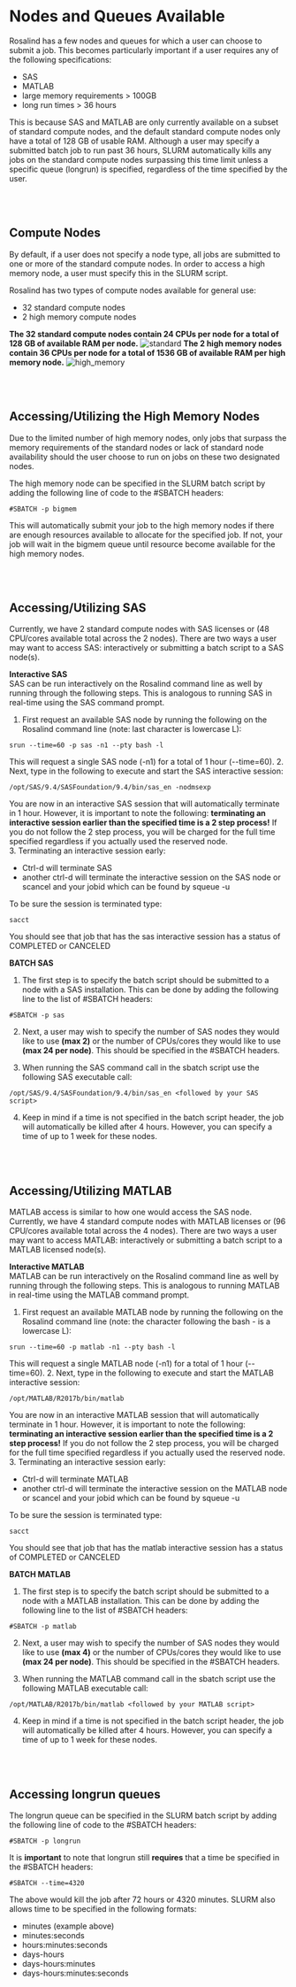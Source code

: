 # Nodes and Queues Available
Rosalind has a few nodes and queues for which a user can choose to submit a job.  This becomes particularly important if a user requires any of the following specifications:
  * SAS
  * MATLAB
  * large memory requirements > 100GB
  * long run times > 36 hours  

This is because SAS and MATLAB are only currently available on a subset of standard compute nodes, and the default standard compute nodes only have a total of 128 GB of usable RAM. Although a user may specify a submitted batch job to run past 36 hours, SLURM automatically kills any jobs on the standard compute nodes surpassing this time limit unless a specific queue (longrun) is specified, regardless of the time specified by the user.

<div class="paragraph"><p><br>
<br></p></div>

## Compute Nodes
By default, if a user does not specify a node type, all jobs are submitted to one or more of the standard compute nodes.  In order to access a high memory node, a user must specify this in the SLURM script.  

Rosalind has two types of compute nodes available for general use:
  *  32 standard compute nodes
  *  2 high memory compute nodes

**The 32 standard compute nodes contain 24 CPUs per node for a total of 128 GB of available RAM per node.**
![standard](https://github.com/tbrunetti/Rosalind_HPC/blob/develop/images/standard_compute.png)
**The 2 high memory nodes contain 36 CPUs per node for a total of 1536 GB of available RAM per high memory node.**
![high_memory](https://github.com/tbrunetti/Rosalind_HPC/blob/develop/images/high_memory_compute.png)

<div class="paragraph"><p><br>
<br></p></div>

## Accessing/Utilizing the High Memory Nodes
Due to the limited number of high memory nodes, only jobs that surpass the memory requirements of the standard nodes or lack of standard node availability should the user choose to run on jobs on these two designated nodes.

The high memory node can be specified in the SLURM batch script by adding the following line of code to the #SBATCH headers:  
```
#SBATCH -p bigmem
```

This will automatically submit your job to the high memory nodes if there are enough resources available to allocate for the specified job.  If not, your job will wait in the bigmem queue until resource become available for the high memory nodes.

<div class="paragraph"><p><br>
<br></p></div>

## Accessing/Utilizing SAS
Currently, we have 2 standard compute nodes with SAS licenses or (48 CPU/cores available total across the 2 nodes).  There are two ways a user may want to access SAS: interactively or submitting a batch script to a SAS node(s).  

__Interactive SAS__  
SAS can be run interactively on the Rosalind command line as well by running through the following steps.  This is analogous to running SAS in real-time using the SAS command prompt.  
1.  First request an available SAS node by running the following on the Rosalind command line (note: last character is lowercase L):
```
srun --time=60 -p sas -n1 --pty bash -l
```
This will request a single SAS node (-n1) for a total of 1 hour (--time=60).
2.  Next, type in the following to execute and start the SAS interactive session:
```
/opt/SAS/9.4/SASFoundation/9.4/bin/sas_en -nodmsexp
```
You are now in an interactive SAS session that will automatically terminate in 1 hour.  However, it is important to note the following:
__terminating an interactive session earlier than the specified time is a 2 step process!__  If you do not follow the 2 step process, you will be charged for the full time specified regardless if you actually used the reserved node.  
3.  Terminating an interactive session early:
  * Ctrl-d will terminate SAS
  * another ctrl-d will terminate the interactive session on the SAS node or scancel and your jobid which can be found by squeue -u <yourusername>  

To be sure the session is terminated type:
```
sacct
```
You should see that job that has the sas interactive session has a status of COMPLETED or CANCELED


__BATCH SAS__  
1.  The first step is to specify the batch script should be submitted to a node with a SAS installation.  This can be done by adding the following line to the list of #SBATCH headers:
```
#SBATCH -p sas
```
2.  Next, a user may wish to specify the number of SAS nodes they would like to use __(max 2)__ or the number of CPUs/cores they would like to use __(max 24 per node)__.  This should be specified in the #SBATCH headers.

3.  When running the SAS command call in the sbatch script use the following SAS executable call:
```
/opt/SAS/9.4/SASFoundation/9.4/bin/sas_en <followed by your SAS script>
```

4.  Keep in mind if a time is not specified in the batch script header, the job will automatically be killed after 4 hours.  However, you can specify a time of up to 1 week for these nodes.

<div class="paragraph"><p><br>
<br></p></div>

## Accessing/Utilizing MATLAB
MATLAB access is similar to how one would access the SAS node.  Currently, we have 4 standard compute nodes with MATLAB licenses or (96 CPU/cores available total across the 4 nodes).  There are two ways a user may want to access MATLAB: interactively or submitting a batch script to a MATLAB licensed node(s).  

__Interactive MATLAB__  
MATLAB can be run interactively on the Rosalind command line as well by running through the following steps.  This is analogous to running MATLAB in real-time using the MATLAB command prompt.  
1.  First request an available MATLAB node by running the following on the Rosalind command line (note: the character following the bash - is a lowercase L):
```
srun --time=60 -p matlab -n1 --pty bash -l
```
This will request a single MATLAB node (-n1) for a total of 1 hour (--time=60).
2.  Next, type in the following to execute and start the MATLAB interactive session:
``` 
/opt/MATLAB/R2017b/bin/matlab
```
You are now in an interactive MATLAB session that will automatically terminate in 1 hour.  However, it is important to note the following:
__terminating an interactive session earlier than the specified time is a 2 step process!__  If you do not follow the 2 step process, you will be charged for the full time specified regardless if you actually used the reserved node.  
3.  Terminating an interactive session early:
  * Ctrl-d will terminate MATLAB
  * another ctrl-d will terminate the interactive session on the MATLAB node or scancel and your jobid which can be found by squeue -u <yourusername>  

To be sure the session is terminated type:
```
sacct
```
You should see that job that has the matlab interactive session has a status of COMPLETED or CANCELED


__BATCH MATLAB__  
1.  The first step is to specify the batch script should be submitted to a node with a MATLAB installation.  This can be done by adding the following line to the list of #SBATCH headers:
```
#SBATCH -p matlab
```
2.  Next, a user may wish to specify the number of SAS nodes they would like to use __(max 4)__ or the number of CPUs/cores they would like to use __(max 24 per node)__.  This should be specified in the #SBATCH headers.

3.  When running the MATLAB command call in the sbatch script use the following MATLAB executable call:
```
/opt/MATLAB/R2017b/bin/matlab <followed by your MATLAB script>
```

4.  Keep in mind if a time is not specified in the batch script header, the job will automatically be killed after 4 hours.  However, you can specify a time of up to 1 week for these nodes.

<div class="paragraph"><p><br>
<br></p></div>


## Accessing longrun queues
The longrun queue can be specified in the SLURM batch script by adding the following line of code to the #SBATCH headers:
```
#SBATCH -p longrun
```
It is __important__ to note that longrun still __requires__ that a time be specified in the #SBATCH headers:
```
#SBATCH --time=4320
```
The above would kill the job after 72 hours or 4320 minutes. SLURM also allows time to be specified in the following formats:
  * minutes (example above)
  * minutes:seconds
  * hours:minutes:seconds
  * days-hours
  * days-hours:minutes
  * days-hours:minutes:seconds
